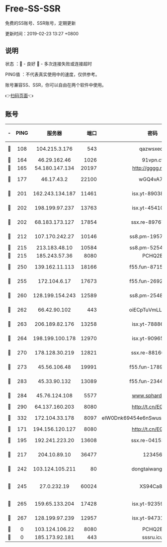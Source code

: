 # Free-SS-SSR

免费的SS账号、SSR账号，定期更新

更新时间：2019-02-23 13:27 +0800

## 说明

状态     ：🙂 - 良好 🙁 - 多次连接失败或连接超时

PING值   ：不代表真实使用中的速度，仅供参考。

账号兼容SS、SSR，你可以自由在两个软件中使用。

👉[扫码页面](https://liesauer.github.io/free-ss-ssr.github.io/)👈

## 账号

|-|PING|服务器|端口|密码|加密方式|区域|
|:----:|:----:|:-----:|-----:|:----:|:----:|:----:|
|🙂|108|104.215.3.176|543|qazwsxedc|aes-256-gcm|JP|
|🙂|164|46.29.162.46|1026|91vpn.cf|rc4-md5|RU|
|🙂|165|54.180.147.134|20197|http://gggg.rocks|chacha20|KR|
|🙂|177|46.17.43.2|22100|wGQ4vA7D|aes-256-gcm|RU|
|🙂|201|162.243.134.187|11461|isx.yt-89038787|aes-256-cfb|US|
|🙂|202|198.199.97.237|13763|isx.yt-45410727|aes-256-cfb|US|
|🙂|202|68.183.173.127|17854|ssx.re-89767953|aes-256-cfb|US|
|🙂|212|107.170.242.27|10146|ss8.pm-19577834|aes-256-cfb|US|
|🙂|215|213.183.48.10|10584|ss8.pm-52546050|rc4-md5|RU|
|🙂|215|185.243.57.36|8080|PCHQ2E|rc4-md5|US|
|🙂|250|139.162.11.113|18166|f55.fun-87155784|aes-256-cfb|SG|
|🙂|255|172.104.6.17|17673|f55.fun-26926013|aes-256-cfb|US|
|🙂|260|128.199.154.243|12589|ss8.pm-25483788|aes-256-cfb|SG|
|🙂|262|66.42.90.102|443|oiECpTuVmLLxk4Ts|aes-256-cfb|US|
|🙂|263|206.189.82.176|13258|isx.yt-78886970|aes-256-cfb|SG|
|🙂|264|198.199.100.178|12970|isx.yt-90965243|aes-256-cfb|US|
|🙂|270|178.128.30.219|12821|ssx.re-88166677|aes-256-cfb|SG|
|🙂|273|45.56.106.48|19991|f55.fun-17890118|aes-256-cfb|US|
|🙂|283|45.33.90.132|13089|f55.fun-23448160|aes-256-cfb|US|
|🙂|284|45.76.124.108|5577|www.sphard.com|aes-256-cfb|AU|
|🙂|290|64.137.160.203|8080|http://t.cn/EGJIyrl|rc4-md5|CA|
|🙂|332|172.104.33.178|8097|eIW0Dnk69454e6nSwuspv9DmS201tQ0D|aes-256-cfb|SG|
|🙂|171|194.156.120.127|8080|http://t.cn/EGJIyrl|rc4-md5|RU|
|🙂|195|192.241.223.20|13608|ssx.re-04153947|aes-256-cfb|US|
|🙂|217|204.10.89.10|36477|123456|aes-256-cfb|US|
|🙂|242|103.124.105.211|80|dongtaiwang.com|aes-256-cfb|US|
|🙂|245|27.0.232.19|60024|XS94Ca8K|xchacha20-ietf-poly1305|HK|
|🙂|265|159.65.133.204|17428|isx.yt-92359106|aes-256-cfb|SG|
|🙂|267|128.199.97.239|12957|isx.yt-94731774|aes-256-cfb|SG|
|🙁|0|103.124.106.22|8080|PCHQ2E|rc4-md5|US|
|🙁|0|185.173.92.181|443|sssru.icu|rc4-md5|RU|
